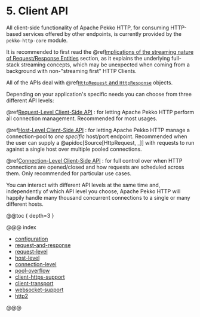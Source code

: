 # 5. Client API

All client-side functionality of Apache Pekko HTTP, for consuming HTTP-based services offered by other endpoints, is currently
provided by the `pekko-http-core` module.

It is recommended to first read the @ref[Implications of the streaming nature of Request/Response Entities](../implications-of-streaming-http-entity.md) section,
as it explains the underlying full-stack streaming concepts, which may be unexpected when coming
from a background with non-"streaming first" HTTP Clients.

All of the APIs deal with @ref[`HttpRequest` and `HttpResponse`](request-and-response.md) objects.

Depending on your application's specific needs you can choose from three different API levels:

@ref[Request-Level Client-Side API](request-level.md)
: for letting Apache Pekko HTTP perform all connection management. Recommended for most usages.

@ref[Host-Level Client-Side API](host-level.md)
: for letting Apache Pekko HTTP manage a connection-pool to *one specific* host/port endpoint. Recommended when
  the user can supply a @apidoc[Source[HttpRequest, \_]] with requests to run against a single host
  over multiple pooled connections.

@ref[Connection-Level Client-Side API](connection-level.md)
: for full control over when HTTP connections are opened/closed and how requests are scheduled across them. Only
  recommended for particular use cases.

You can interact with different API levels at the same time and, independently of which API level you choose,
Apache Pekko HTTP will happily handle many thousand concurrent connections to a single or many different hosts.

@@toc { depth=3 }

@@@ index

* [configuration](configuration.md)
* [request-and-response](request-and-response.md)
* [request-level](request-level.md)
* [host-level](host-level.md)
* [connection-level](connection-level.md)
* [pool-overflow](pool-overflow.md)
* [client-https-support](client-https-support.md)
* [client-transport](client-transport.md)
* [websocket-support](websocket-support.md)
* [http2](http2.md)

@@@
